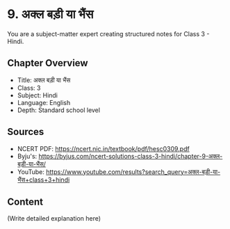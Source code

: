 # 9. अक्ल बड़ी या भैंस

You are a subject-matter expert creating structured notes for Class 3 - Hindi.

## Chapter Overview
- Title: अक्ल बड़ी या भैंस
- Class: 3
- Subject: Hindi
- Language: English
- Depth: Standard school level

## Sources
- NCERT PDF: https://ncert.nic.in/textbook/pdf/hesc0309.pdf
- Byju's: https://byjus.com/ncert-solutions-class-3-hindi/chapter-9-अक्ल-बड़ी-या-भैंस/
- YouTube: https://www.youtube.com/results?search_query=अक्ल-बड़ी-या-भैंस+class+3+hindi

## Content
(Write detailed explanation here)
